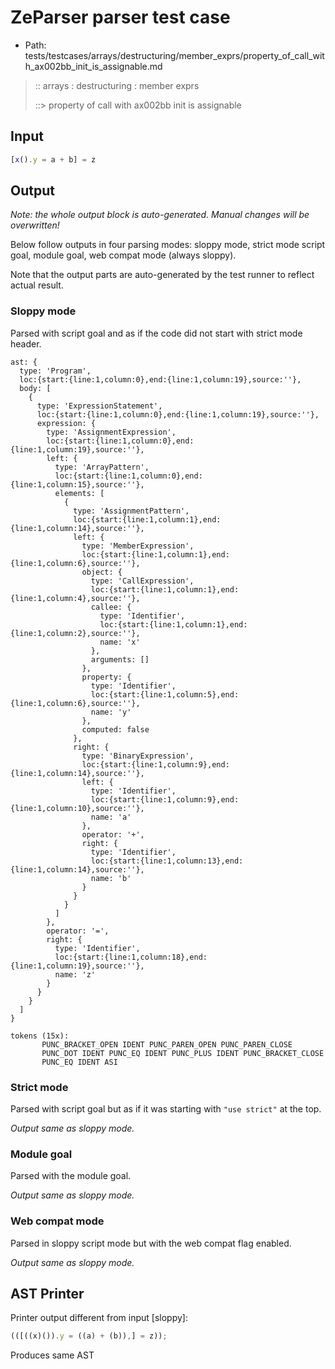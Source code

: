 # ZeParser parser test case

- Path: tests/testcases/arrays/destructuring/member_exprs/property_of_call_with_ax002bb_init_is_assignable.md

> :: arrays : destructuring : member exprs
>
> ::> property of call with ax002bb init is assignable

## Input

`````js
[x().y = a + b] = z
`````

## Output

_Note: the whole output block is auto-generated. Manual changes will be overwritten!_

Below follow outputs in four parsing modes: sloppy mode, strict mode script goal, module goal, web compat mode (always sloppy).

Note that the output parts are auto-generated by the test runner to reflect actual result.

### Sloppy mode

Parsed with script goal and as if the code did not start with strict mode header.

`````
ast: {
  type: 'Program',
  loc:{start:{line:1,column:0},end:{line:1,column:19},source:''},
  body: [
    {
      type: 'ExpressionStatement',
      loc:{start:{line:1,column:0},end:{line:1,column:19},source:''},
      expression: {
        type: 'AssignmentExpression',
        loc:{start:{line:1,column:0},end:{line:1,column:19},source:''},
        left: {
          type: 'ArrayPattern',
          loc:{start:{line:1,column:0},end:{line:1,column:15},source:''},
          elements: [
            {
              type: 'AssignmentPattern',
              loc:{start:{line:1,column:1},end:{line:1,column:14},source:''},
              left: {
                type: 'MemberExpression',
                loc:{start:{line:1,column:1},end:{line:1,column:6},source:''},
                object: {
                  type: 'CallExpression',
                  loc:{start:{line:1,column:1},end:{line:1,column:4},source:''},
                  callee: {
                    type: 'Identifier',
                    loc:{start:{line:1,column:1},end:{line:1,column:2},source:''},
                    name: 'x'
                  },
                  arguments: []
                },
                property: {
                  type: 'Identifier',
                  loc:{start:{line:1,column:5},end:{line:1,column:6},source:''},
                  name: 'y'
                },
                computed: false
              },
              right: {
                type: 'BinaryExpression',
                loc:{start:{line:1,column:9},end:{line:1,column:14},source:''},
                left: {
                  type: 'Identifier',
                  loc:{start:{line:1,column:9},end:{line:1,column:10},source:''},
                  name: 'a'
                },
                operator: '+',
                right: {
                  type: 'Identifier',
                  loc:{start:{line:1,column:13},end:{line:1,column:14},source:''},
                  name: 'b'
                }
              }
            }
          ]
        },
        operator: '=',
        right: {
          type: 'Identifier',
          loc:{start:{line:1,column:18},end:{line:1,column:19},source:''},
          name: 'z'
        }
      }
    }
  ]
}

tokens (15x):
       PUNC_BRACKET_OPEN IDENT PUNC_PAREN_OPEN PUNC_PAREN_CLOSE
       PUNC_DOT IDENT PUNC_EQ IDENT PUNC_PLUS IDENT PUNC_BRACKET_CLOSE
       PUNC_EQ IDENT ASI
`````

### Strict mode

Parsed with script goal but as if it was starting with `"use strict"` at the top.

_Output same as sloppy mode._

### Module goal

Parsed with the module goal.

_Output same as sloppy mode._

### Web compat mode

Parsed in sloppy script mode but with the web compat flag enabled.

_Output same as sloppy mode._

## AST Printer

Printer output different from input [sloppy]:

````js
(([((x)()).y = ((a) + (b)),] = z));
````

Produces same AST

